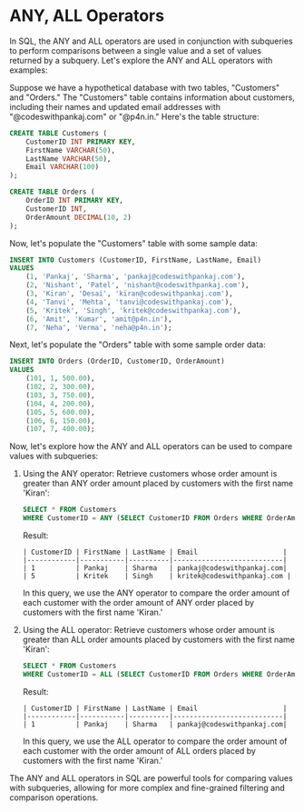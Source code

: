 # ANY, ALL Operators

In SQL, the ANY and ALL operators are used in conjunction with subqueries to perform comparisons between a single value and a set of values returned by a subquery. Let's explore the ANY and ALL operators with examples:

Suppose we have a hypothetical database with two tables, "Customers" and "Orders." The "Customers" table contains information about customers, including their names and updated email addresses with "@codeswithpankaj.com" or "@p4n.in." Here's the table structure:

```sql
CREATE TABLE Customers (
    CustomerID INT PRIMARY KEY,
    FirstName VARCHAR(50),
    LastName VARCHAR(50),
    Email VARCHAR(100)
);

CREATE TABLE Orders (
    OrderID INT PRIMARY KEY,
    CustomerID INT,
    OrderAmount DECIMAL(10, 2)
);
```

Now, let's populate the "Customers" table with some sample data:

```sql
INSERT INTO Customers (CustomerID, FirstName, LastName, Email)
VALUES
    (1, 'Pankaj', 'Sharma', 'pankaj@codeswithpankaj.com'),
    (2, 'Nishant', 'Patel', 'nishant@codeswithpankaj.com'),
    (3, 'Kiran', 'Desai', 'kiran@codeswithpankaj.com'),
    (4, 'Tanvi', 'Mehta', 'tanvi@codeswithpankaj.com'),
    (5, 'Kritek', 'Singh', 'kritek@codeswithpankaj.com'),
    (6, 'Amit', 'Kumar', 'amit@p4n.in'),
    (7, 'Neha', 'Verma', 'neha@p4n.in');
```

Next, let's populate the "Orders" table with some sample order data:

```sql
INSERT INTO Orders (OrderID, CustomerID, OrderAmount)
VALUES
    (101, 1, 500.00),
    (102, 2, 300.00),
    (103, 3, 750.00),
    (104, 4, 200.00),
    (105, 5, 600.00),
    (106, 6, 150.00),
    (107, 7, 400.00);
```

Now, let's explore how the ANY and ALL operators can be used to compare values with subqueries:

1. Using the ANY operator:
   Retrieve customers whose order amount is greater than ANY order amount placed by customers with the first name 'Kiran':

   ```sql
   SELECT * FROM Customers
   WHERE CustomerID = ANY (SELECT CustomerID FROM Orders WHERE OrderAmount > ANY (SELECT OrderAmount FROM Orders WHERE CustomerID = 3));
   ```

   Result:
   ```
   | CustomerID | FirstName | LastName | Email                     |
   |------------|-----------|----------|---------------------------|
   | 1          | Pankaj    | Sharma   | pankaj@codeswithpankaj.com|
   | 5          | Kritek    | Singh    | kritek@codeswithpankaj.com |
   ```

   In this query, we use the ANY operator to compare the order amount of each customer with the order amount of ANY order placed by customers with the first name 'Kiran.'

2. Using the ALL operator:
   Retrieve customers whose order amount is greater than ALL order amounts placed by customers with the first name 'Kiran':

   ```sql
   SELECT * FROM Customers
   WHERE CustomerID = ALL (SELECT CustomerID FROM Orders WHERE OrderAmount > ALL (SELECT OrderAmount FROM Orders WHERE CustomerID = 3));
   ```

   Result:
   ```
   | CustomerID | FirstName | LastName | Email                     |
   |------------|-----------|----------|---------------------------|
   | 1          | Pankaj    | Sharma   | pankaj@codeswithpankaj.com|
   ```

   In this query, we use the ALL operator to compare the order amount of each customer with the order amount of ALL orders placed by customers with the first name 'Kiran.'

The ANY and ALL operators in SQL are powerful tools for comparing values with subqueries, allowing for more complex and fine-grained filtering and comparison operations.
